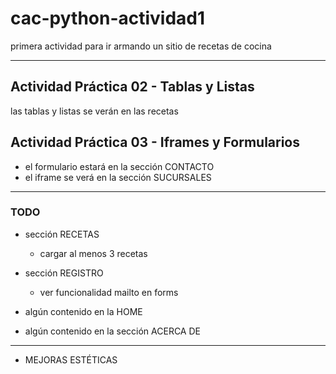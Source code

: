 # cac-python-actividad1
primera actividad para ir armando un sitio de recetas de cocina

---

## Actividad Práctica 02 - Tablas y Listas
las tablas y listas se verán en las recetas


## Actividad Práctica 03 - Iframes y Formularios
* el formulario estará en la sección CONTACTO
* el iframe se verá en la sección SUCURSALES

---

### TODO
* sección RECETAS
    * cargar al menos 3 recetas

* sección REGISTRO
    * ver funcionalidad mailto en forms

* algún contenido en la HOME

* algún contenido en la sección ACERCA DE

---

* MEJORAS ESTÉTICAS
